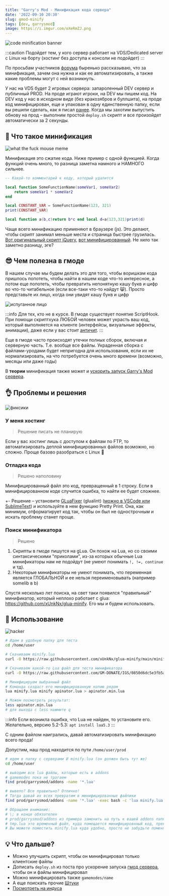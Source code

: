 ```yaml
---
title: "Garry's Mod - Минификация кода сервера"
date: '2022-09-10 20:30'
slug: gmod-minify
tags: [dev, garrysmod]
image: https://i.imgur.com/oXeRmZJ.png
---
```


![code minification banner](https://i.imgur.com/oXeRmZJ.png)

:::caution
Подойдет тем, у кого сервер работает на VDS/Dedicated server с Linux на борту (хостинг без доступа к консоли не подойдет)
:::

По просьбам участников [форума](https://forum.gm-donate.net/t/1395) быренько рассказываю, что за минификация, зачем она нужна и как ее автоматизировать, а также какие проблемы могут с ней возникнуть.

<!--truncate-->

У нас на VDS будет 2 игровых сервера: запароленный DEV сервер и публичный PROD. На проде играют игроки, на DEV мы пишем код. На DEV код у нас в исходном виде (без кракозябров и буллшита), на проде код минифицирован, еще и упакован в одну единственную папку, если вы решили сделать, как я писал [ранее](./07-25-gmod-startup.md). Когда мы захотим выпустить обнову на прод – выполним простой `deploy.sh` скрипт и все произойдет автоматически за 2 секунды.

## 🤔 Что такое минификация

![what the fuck mouse meme](https://i.imgur.com/WRavu90.png)

Минификация это сжатие кода. Ниже пример с одной функцией. Когда функций очень много, то разница заметна намного и НАМНОГО сильнее.

```lua NO minification
-- Какой-то комментарий к коду, который удалится

local function SomeFunctionName(someVar1, someVar2)
	return someVar1 * someVar2
end

local CONSTANT_VAR = SomeFunctionName(123, 321)
print(CONSTANT_VAR)
```

```lua minified
local function a(b,c)return b*c end local d=a(123,321)print(d)
```

Чаще всего минификацию применяют в браузере (js). Это делают, чтобы скрипт занимал меньше места и страница быстрее грузилась. [Вот оригинальный скрипт jQuery](https://code.jquery.com/jquery-3.6.1.js), [вот минифицированный](https://code.jquery.com/jquery-3.6.1.min.js). Не хило так заметно разницу, эге?

## 😎 Чем полезна в гмоде

В нашем случае мы будем делать это для того, чтобы воришкам кода пришлось попотеть, чтобы найти в нашем коде что-то интересное, а потом еще попотеть, чтобы превратить непонятную кашу букв и цифр во что-то читабельное (если все-таки что-то найдут 😸). Просто представьте их лицо, когда они увидят кашу букв и цифр

![испуганное лицо](https://i.imgur.com/9xYtUmH.png)

:::info
Для тех, кто не в курсе. В гмоде существует понятие ScriptHook. При помощи скриптхука ЛЮБОЙ человек может украсть ваш код, который выполняется на клиенте (интерфейсы, визуальные эффекты, анимации), даже если у вас стоит [античит](https://forum.gm-donate.net/t/zarplata-nabornym/1560/3).
:::

Еще в гмоде часто происходят утечки полных сборок, включая и серверную часть. Т.е. вообще все файлы. Украденная сборка с файлами-уродами будет непригодна для использования, если их не нормализировать, на что потребуется очень много времени (возможно, месяцы или даже годы)

В **теории** минификация также может и [ускорить запуск Garry's Mod сервера](./07-25-gmod-startup.md).

## 👌 Проблемы и решения

![фиксики](https://i.imgur.com/kuLFFQ8.png)

### У меня хостинг

> Решение писать не планирую

Если у вас хостинг лишь с доступом к файлам по FTP, то автоматизировать деплой минифицированных файлов возможно, но сложно. Проще базово разобраться с Linux 🐧

### Отладка кода

> Решено наполовину

Минифицированный файл это код, превращенный в 1 строку. Если в минифицированном коде случится ошибка, то найти ее будет сложнее.

+- Решение – установите [GLuaFixer](https://github.com/FPtje/GLuaFixer) (glualint) ([можно в VSCode или SublimeText](/gmod-development)) и используйте в нем функцию Pretty Print. Она, как минимум, отформатирует код так, чтобы он был не однострочным и искать проблему станет проще.

### Поиск минификатора

> Решено

1. Скрипты в гмоде пишутся на gLua. Он похож на Lua, но со своими синтаксическими "приколами", из-за которых обычные Lua минификаторы нам не подойдут (не умеют понимать `!, !=, continue` и тд).
2. Некоторые минификаторы не умеют понимать, что переменная является ГЛОБАЛЬНОЙ и ее нельзя переименовывать (например somelib в b)

Спустя несколько лет поиска, на свет таки появился "правильный" минификатор, который неплохо работает с glua: https://github.com/xUnkNx/glua-minify. Его мы и будем использовать.

## 🚀 Использование

![hacker](https://i.imgur.com/AJSGwOG.png)

```bash
# Идем в удобную папку для теста
cd /home/user

# Скачиваем minify.lua
curl -O https://raw.githubusercontent.com/xUnkNx/glua-minify/main/minify.lua

# Скачиваем какой-то Lua файл для теста минификатора
curl -O https://raw.githubusercontent.com/GM-DONATE/IGS/0850d6dc5e3fb5a007c6fb0e655706898dde116b/addons/igs-core/lua/igs/apinator.lua

# Минифицируем выбранный файл
# Команда создаст его минифицированную копию рядом
lua minify.lua minify apinator.lua > apinator.min.lua

# Можем посмотреть результат:
less apinator.min.lua
# для выхода с less нажмите q
```

:::info
Если возникла ошибка, что Lua не найден, то установите его. Желательно, версию 5.2-5.3: `apt install lua5.3`
:::

С одним файлом наигрались, давай автоматизировать минификацию всего прода!

Допустим, наш прод находится по пути `/home/user/prod`

```bash
# идем в папку с серверами И minify.lua (он должен быть тут же)
cd /home/user

# выводим все lua файлы, которые есть в addons
# gamemodes пока не трогаем
find prod/garrysmod/addons -name '*.lua'

# вывело? Все правильно? Отлично!
# Тогда давай их всех превратим в минифицированные файлики
find prod/garrysmod/addons -name '*.lua' -exec bash -c 'lua minify.lua minify "$1" > tmp.lua || cp -v "$1" tmp.lua ; cp -v tmp.lua "$1"' sh {} \;

# Обращаем внимание:
# \; в конце обязателен
# prod/garrysmod/addons из примера заменить на путь к вашей addons папке от текущей папки
# tmp.lua это временный файл, куда помещается минифицировнный код, прежде чем заменить оригинальный файл. Это связано с тем, что системный IO почему-то не может считать и сразу перезаписать файл, который читает
# Вы можете поместить minify.lua куда удобно, просто не забудьте поменять путь к этому файлу в команде
```

## 💡 Что дальше?

- Можно улучшить скрипт, чтобы он минифицировал только клиентские файлы
- Дописать `deploy.sh` из поста про ускорение запуска [гмод сервера](./07-25-gmod-startup.md), чтобы он и файлы минифицировал
- Можно минифицировать также `gamemodes/name`
- А еще поискать прочие [Штуки](/docs/garrysmod)
- [Посмотреть на индуса](https://ru.freepik.com/free-photo/beautiful-male-portrait-isolated-young-emotional-hindu-man-in-blue-shirt-astonished-shocked-crazy-happy_11649046.htm)
